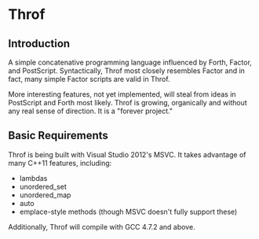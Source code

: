 # Throf

## Introduction
A simple concatenative programming language influenced by Forth, Factor, and PostScript. Syntactically, Throf most closely resembles Factor and in fact, many simple Factor scripts are valid in Throf.

More interesting features, not yet implemented, will steal from ideas in PostScript and Forth most likely. Throf is growing, organically and without any real sense of direction. It is a "forever project."

## Basic Requirements
Throf is being built with Visual Studio 2012's MSVC. It takes advantage of many C++11 features, including:

* lambdas
* unordered_set
* unordered_map
* auto
* emplace-style methods (though MSVC doesn't fully support these)

Additionally, Throf will compile with GCC 4.7.2 and above.

